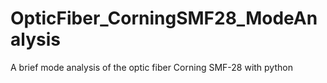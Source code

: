 # OpticFiber_CorningSMF28_ModeAnalysis
A brief mode analysis of the optic fiber Corning SMF-28 with python
